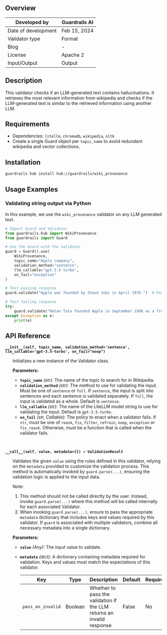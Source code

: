 ## Overview

| Developed by | Guardrails AI |
| --- | --- |
| Date of development | Feb 15, 2024 |
| Validator type | Format |
| Blog | - |
| License | Apache 2 |
| Input/Output | Output |

## Description

This validator checks if an LLM-generated text contains hallucinations. It retrieves the most relevant information from wikipedia and checks if the LLM-generated text is similar to the retrieved information using another LLM.

## Requirements
* Dependencies: `litellm`, `chromadb`, `wikipedia`, `nltk`
* Create a single Guard object per `topic_name` to avoid redundant wikipedia and vector collections.
## Installation

```bash
guardrails hub install hub://guardrails/wiki_provenance
```

## Usage Examples

### Validating string output via Python

In this example, we use the `wiki_provenance` validator on any LLM generated text.

```python
# Import Guard and Validator
from guardrails.hub import WikiProvenance
from guardrails import Guard

# Use the Guard with the validator
guard = Guard().use(
    WikiProvenance,
    topic_name="Apple company",
    validation_method="sentence",
    llm_callable="gpt-3.5-turbo",
    on_fail="exception"
)

# Test passing response
guard.validate("Apple was founded by Steve Jobs in April 1976.")  # Pass

# Test failing response
try:
    guard.validate("Ratan Tata founded Apple in September 1998 as a fruit selling company.")  # Fail
except Exception as e:
    print(e)
```

## API Reference

**`__init__(self, topic_name, validation_method='sentence', llm_callable='gpt-3.5-turbo', on_fail="noop")`**
<ul>

Initializes a new instance of the Validator class.

**Parameters:**

- **`topic_name`** *(str):* The name of the topic to search for in Wikipedia.
- **`validation_method`** *(str):* The method to use for validating the input. Must be one of `sentence` or `full`. If `sentence`, the input is split into sentences and each sentence is validated separately. If `full`, the input is validated as a whole. Default is `sentence`.
- **`llm_callable`** *(str):* The name of the LiteLLM model string to use for validating the input. Default is `gpt-3.5-turbo`.
- **`on_fail`** *(str, Callable):* The policy to enact when a validator fails. If `str`, must be one of `reask`, `fix`, `filter`, `refrain`, `noop`, `exception` or `fix_reask`. Otherwise, must be a function that is called when the validator fails.

</ul>

<br>

**`__call__(self, value, metadata={}) → ValidationResult`**

<ul>

Validates the given `value` using the rules defined in this validator, relying on the `metadata` provided to customize the validation process. This method is automatically invoked by `guard.parse(...)`, ensuring the validation logic is applied to the input data.

Note:

1. This method should not be called directly by the user. Instead, invoke `guard.parse(...)` where this method will be called internally for each associated Validator.
2. When invoking `guard.parse(...)`, ensure to pass the appropriate `metadata` dictionary that includes keys and values required by this validator. If `guard` is associated with multiple validators, combine all necessary metadata into a single dictionary.

**Parameters:**

- **`value`** *(Any):* The input value to validate.
- **`metadata`** *(dict):* A dictionary containing metadata required for validation. Keys and values must match the expectations of this validator.
    
    
    | Key | Type | Description | Default | Required |
    | --- | --- | --- | --- | --- |
    | `pass_on_invalid` | Boolean | Whether to pass the validation if the LLM returns an invalid response | False | No |

</ul>